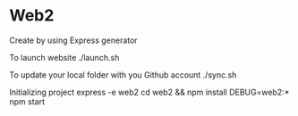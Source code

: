 # Web2 
Create by using Express generator

To launch website
./launch.sh

To update your local folder with you Github account
./sync.sh


Initializing project
express -e web2
cd web2 && npm install
DEBUG=web2:* npm start